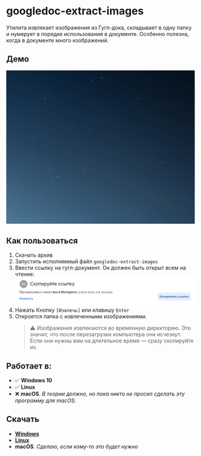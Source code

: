 # googledoc-extract-images
Утилита извлекает изображения из Гугл-дока, складывает в одну папку и нумерует в порядке использования в документе.
Особенно полезна, когда в документе много изображений.


## Демо
![googledoc-extact-images demo](/img/demo.gif)


## Как пользоваться
1. Скачать архив
1. Запустить исполняемый файл `googledoc-extract-images`
1. Ввести ссылку на гугл-документ. Он должен быть открыт всем на чтение:
![googledoc-extact-images share](img/share.png)
1. Нажать Кнопку `[Извлечь]` или клавишу `Enter`
1. Откроется папка с извлеченными изображениями.
    >⚠️ Изображения извлекаются во временную директорию. Это значит, что после перезагрузки компьютера они исчезнут. Если они нужны вам на длительное время — сразу скопируйте их.


## Работает в:
- ✅ **Windows 10**
- ✅ **Linux**
- ❌ **macOS**. *В теории должно, но пока никто не просил сделать эту программу для macOS*.


## Скачать
- **[Windows](https://github.com/Morion-Self/googledoc-extract-images/releases/download/v0.2.0/googledoc-extract-images_win.7z)**
- **[Linux](https://github.com/Morion-Self/googledoc-extract-images/releases/download/v0.2.0/googledoc-extract-images_lin.7z)**
- **macOS**. *Сделаю, если кому-то это будет нужно*